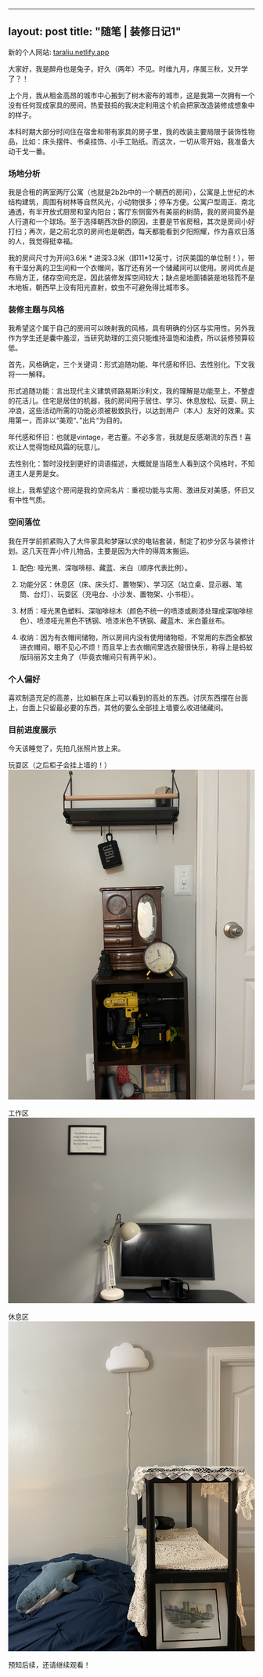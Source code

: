 
---
layout: post
title: "随笔 | 装修日记1"
---


新的个人网站: [taraliu.netlify.app](https://taraliu.netlify.app/)

大家好，我是醉舟也是兔子，好久​（两年）不见。时维九月，序属三秋，又开学了？！

上个月，我从租金高昂的城市中心搬到了树木密布的城市，这是我第一次拥有一个没有任何现成家具的房间，热爱鼓捣的我决定利用这个机会把家改造装修成​想象中的样子。

本科时期大部分时间住在宿舍和带有家具的房子里，我的改装主要局限于装饰性物品，比如：床头摆件、书桌挂饰、小手工贴纸。而这次，一切从零开始，我准备大动干戈​一番。

### 场地分析

我是合租的两室两厅公寓（也就是2b2b中的一个朝西的房间），公寓是上世纪的木结构建筑，周围有树林等自然风光，小动物很多；停车方便。公寓户型周正、南北通透，有半开放式厨房和室内阳台；客厅东侧窗外有美丽的树荫，我的房间窗外是人行道和一个球场。至于选择朝西次卧的原因，主要是节省房租，其次是房间小好打扫；再次，是之前北京的房间也是朝西，每天都能看到夕阳照耀，作为喜欢日落的人，我觉得挺幸福。

我的房间尺寸为开间3.6米 * 进深3.3米（即11*12英寸，讨厌美国的单位制！），带有干湿分离的卫生间和一个衣帽间，客厅还有另一个储藏间可以使用。房间优点是布局方正，储存空间充足，因此装修发挥空间较大；缺点是地面铺装是地毯而不是木地板，朝西早上没有阳光直射，蚊虫不可避免得比城市多。

### 装修主题与风格

我希望这个属于自己的房间可以映射我的风格，具有明确的分区与实用性。另外我作为学生还是囊中羞涩，当研究助理的工资只能维持温饱和油费，所以装修预算较低。

首先，风格确定，三个关键词：形式追随功能、年代感和怀旧、去性别化。下文我将一一解释。

形式追随功能：言出现代主义建筑师路易斯沙利文，我的理解是功能至上，不整虚的花活儿。住宅是居住的机器，我的房间用于居住、学习、休息放松、玩耍、网上冲浪，这些活动所需的功能必须被极致执行，以达到用户（本人）友好的效果。实用第一，而非以“美观“、”出片“为目的。

年代感和怀旧：也就是vintage，老古董。不必多言，我就是反感潮流的东西！喜欢让人觉得饱经风霜的玩意儿。

去性别化：暂时没找到更好的词语描述，大概就是当陌生人看到这个风格时，不知道主人是男是女。

综上，我希望这个房间是我的空间名片：重视功能与实用、激进反对美感，怀旧又有中性气质。


### 空间落位

我在开学前抓紧购入了大件家具和梦寐以求的电钻套装，制定了初步分区与装修计划。这几天在弄小件儿物品，主要是因为大件的得周末搬运。

1. 配色: 哑光黑、深咖啡棕、藏蓝、米白（顺序代表比例）。

2. 功能分区：休息区（床、床头灯、置物架）、学习区（站立桌、显示器、笔筒、台灯）、玩耍区（充电台、小沙发、置物架、小书柜）。

3. 材质：哑光黑色塑料、深咖啡棕木（颜色不统一的喷漆或刷漆处理成深咖啡棕色）、喷漆哑光黑色不锈钢、喷漆米色不锈钢、藏蓝木、米白蕾丝布。

4. 收纳：因为有衣帽间储物，所以房间内没有使用储物柜，不常用的东西全都放进衣帽间，眼不见心不烦！而且早上去衣帽间里选衣服很快乐，称得上是蚂蚁版玛丽苏文主角了（毕竟衣帽间只有两平米）。

### 个人偏好

喜欢制造充足的高差，比如躺在床上可以看到的高处的东西。讨厌东西摆在台面上，台面上只留最必要的东西，其他的要么全部挂上墙要么收进储藏间。

### 目前进度展示

今天该睡觉了，先拍几张照片放上来。

玩耍区（之后柜子会挂上墙的！）
![](../assets/img/0820/IMG_9338.jpeg)

工作区
![](../assets/img/0820/IMG_9341.jpeg)

休息区
![](../assets/img/0820/IMG_9339.jpeg)



预知后续，还请继续观看！

